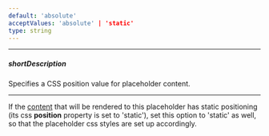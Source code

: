 ```yaml
---
default: 'absolute'
acceptValues: 'absolute' | 'static'
type: string
---
```

---
##### shortDescription
Specifies a CSS position value for placeholder content.

---
If the [content](/api-reference/40%20SPA%20Framework/Markup%20Components/dxContent '/Documentation/ApiReference/SPA_Framework/Markup_Components/dxContent/') that will be rendered to this placeholder has static positioning (its css **position** property is set to 'static'), set this option to 'static' as well, so that the placeholder css styles are set up accordingly.